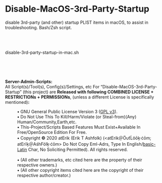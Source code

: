 # Disable-MacOS-3rd-Party-Startup
disable 3rd-party (and other) startup PLIST items in macOS, to assist in troubleshooting. Bash/Zsh script.  
<br />

<br /><br />
disable-3rd-party-startup-in-mac.sh  
<br />


<br /><br />
<a name="License"></a><a name="Copyright"></a>
<div width="100%"><b>Server-Admin-Scripts:</b><br />
 All Script(s)/Tool(s), Config(s)/Settings, etc For “Disable-MacOS-3rd-Party-Startup” (this project)
 are <b>Released with following COMBINED LICENSE + RESTRICTIONs + PERMISSIONs</b>,
 (unless a different License is specifically mentioned)<b>:</b><dl>
 <dd> 
  <b class="b">•</b> GNU General Public License Version 3 
  (<a href="https://www.GNU.org/licenses/gpl-3.0.en.html" target="_blank">GPL v3</a>).<br />
  <b class="b">•</b> Do Not Use This To Kill/Harm/Violate (or Steal-from)(Any) Human/Community,Earth,etc.<br />
  <b class="b">•</b> This-Project/Scripts Based Features Must Exist+Available In Free/OpenSource Edition For Free.<br />
  <b class="b">•</b> Copyright <b>©</b> 2020 atErik (Erik T Ashfolk) (&lt;at&#69;rik＠Ö&#965;ťĹö&#333;ķ·ċ&#333;m;
  at&#69;rïķ＠&#65;śh&#70;ölķ·ć&#333;m&gt; Do Not Copy Eml-Adrs, Type In 
  English/<a href="https://en.Wikipedia.org/wiki/Basic_Latin_%28Unicode_block%29" target="_blank">basic-Latin</a> 
  Char, No Soliciting Permitted)&#46; All rights reserved.<br />
  <br />
  <b class="b">•</b> (All other trademarks, etc cited here are the property 
  of their respective owners&#46;)<br />
  <b class="b">•</b> (All other copyright items cited here are the copyright 
  of their respective author/creator&#46;)<br />
 </dl>
</div>
<br />
